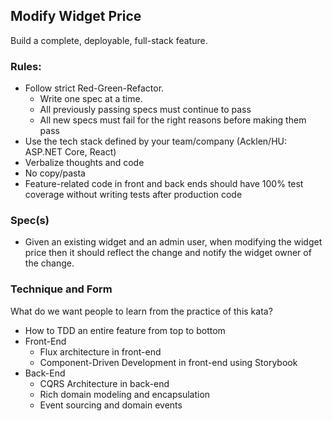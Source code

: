 ## Modify Widget Price

Build a complete, deployable, full-stack feature.

### Rules:
* Follow strict Red-Green-Refactor.
  * Write one spec at a time.
  * All previously passing specs must continue to pass
  * All new specs must fail for the right reasons before making them pass
* Use the tech stack defined by your team/company (Acklen/HU: ASP.NET Core, React)
* Verbalize thoughts and code
* No copy/pasta
* Feature-related code in front and back ends should have 100% test coverage without writing tests after production code
   
### Spec(s)
* Given an existing widget and an admin user, when modifying the widget price then it should reflect the change and notify the widget owner of the change.

### Technique and Form
What do we want people to learn from the practice of this kata?

* How to TDD an entire feature from top to bottom
* Front-End
  * Flux architecture in front-end
  * Component-Driven Development in front-end using Storybook
* Back-End
  * CQRS Architecture in back-end
  * Rich domain modeling and encapsulation
  * Event sourcing and domain events
